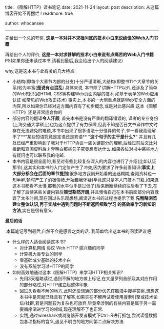 title: 《图解HTTP》读书笔记
date: 2021-11-24
layout: post
description: 从这篇博客开始不再摆烂 !
readmore: true

author: whocansee

------------

先给出一个总的夸奖, **这是一本对并不求根问底的技术小白来说绝佳的Web入门书籍**

再给出个人的评价, **这是一本对求甚解的技术小白来说有点痛苦的Web入门书籍** PS(如果你还未读过本书,请看到最后,我会给出个人的阅读建议)

why,这是这本书与此有关的几大特点:

- 小结构(即每个大章节内部的分支)十分严谨清晰,大结构(即整书11个大章节的关系)较为丰富(**是说有点混乱**)   具体来说, 本书除了讲解HTTP以外,还涉及了简单的Web知识(如HTML CSS等构建Web页面内容的技术 如基于表单的Web应用认证 如常见的Web攻击技术) 事实上,本书的一大侧重点就是Web安全方面的内容,所以如果你已经对这方面内容有了初步概念,或是对此感兴趣,这本《图解HTTP》还是非常适合你的
- 部分内容的翻译**令人汗颜**, 首先本书是没有严重的翻译错误的, 译者的专业身份(上海交通大学硕士)也为这点提供了有力保障,但我不知是否日文书译作中文时存在无法避免的难题,本书中出现了很多语法十分怪异的句子,乍一看我竟理解不了**"某些短语究竟是定语还是宾语** "**这个句子的主干是什么?"** 并且有几处已经严重影响到了我对于HTTP协议一些关键部分的理解,后经过前后文比对推断和查阅资料后才弄明白那些句子究竟想表达什么,如果各位对书中某些地方有疑问也可以联系我的电邮.
- 本书内容是很全面的,甚至对有些比较复杂深入的内容也进行了介绍(比如认证那节),这其实和本书的入门定位产生了冲突,因为要求了许多前置知识(**事实上大部分都会在后面的章节提到**)很多地方我刚开始看的迷迷糊糊,查阅资料也一知半解,顿时产生了消极情绪,开始自我怀疑(毕竟这只是本入门技术书籍,如果连这本书都看不太懂,那我的水平似乎是过低了)后来断断续续的往后看了下去,在了解了后续某些关键内容后**顿觉豁然开朗**,并且懊悔自己在本书前面部分内容耽误了太多时间,现在回过头乐观想想,阅读这本书的过程也提示了我  **先粗略浏览建立整体认识,再于实战中遇到问题时不断返回细致学习   的高效率学习新知识方法**,实在是很有意义.

**最后的话**

​	本篇笔记写到最后,自然不会是感言之类的话. 我简单给出这本书的阅读建议吧

- 什么样的人适合阅读这本书?
  - 对计算机网络 协议 Web HTTP 感兴趣的同学
  - 计算机大类专业的同学
  - 零基础或少基础的技术小白
  - 没有系统学习过HTTP的同学
- 如何高效地通过这本《图解HTTP》来学习HTTP相关知识?
  - 先用3天粗略读过,遇到不解的地方做上标记,在大量罗列首部及其对应作用的部分略过,对HTTP建立起整体印象.
  - 回过头看看不解的地方,此时还没想通的部分优先在脑海中搜寻答案,想想这本书中是否就已经具有了解答,如果实在不解再试着使用搜索引擎或技术论坛/社群,若是问题较为复杂也可放弃,毕竟牵涉到的有些内容是属于另一需要循序渐进学习的领域,现在理解不了也正常.
  - 实践,通过wireshark或浏览器开发者模式下Ctrl+R进行抓包,尝试读懂数据包各项指标的含义,遇见不明白的地方同第二点解决方法.

